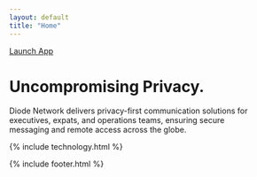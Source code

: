 ```yaml
---
layout: default
title: "Home"
---
```


<!-- HERO SECTION -->
<div id="hero-section" class="hero-section">

  <a href="{{ '/wallet/' | relative_url }}" class="launch-app-btn">Launch App</a>
  <h1 class="hero-heading">Uncompromising Privacy.</h1>
  <p class="hero-subtext">
    Diode Network delivers privacy-first communication solutions for  <br/> 
    executives, expats, and operations teams, ensuring secure  <br/>
    messaging and remote access across the globe.
  </p>
</div>

<!-- NETWORK MAP SECTION (Network.vue component) -->
<div id="network-map-section">
  <div id="app">
    <dashboard></dashboard>
  </div>
</div>

<!-- TECHNOLOGY SECTION -->
<div id="technology-section">
  {% include technology.html %}
</div>

{% include footer.html %}
